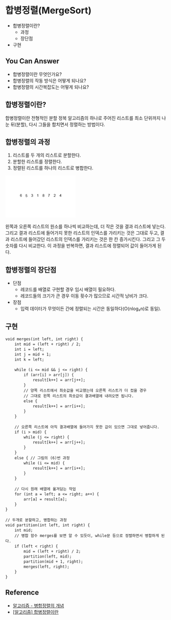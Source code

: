 # 합병정렬(MergeSort)
- 합병정렬이란?
  - 과정
  - 장단점
- 구현

## You Can Answer
- 합병정렬이란 무엇인가요?
- 합병정렬의 작동 방식은 어떻게 되나요?
- 합병정렬의 시간복잡도는 어떻게 되나요?

## 합병정렬이란?
합병정렬이란 전형적인 분할 정복 알고리즘의 하나로 주어진 리스트를 최소 단위까지 나눈 뒤(분할), 다시 그들을 합치면서 정렬하는 방법이다.

## 합병정렬의 과정
1) 리스트를 두 개의 리스트로 분할한다.
2) 분할한 리스트를 정렬한다.
3) 정렬된 리스트를 하나의 리스트로 병합한다.


![MergeSort](./img/merge_sort_example.gif)


왼쪽과 오른쪽 리스트의 원소를 하나씩 비교하는데, 더 작은 것을 결과 리스트에 넣는다. 그리고 결과 리스트에 들어가지 못한 리스트의 인덱스를 가리키는 것은 그대로 두고, 결과 리스트에 들어갔던 리스트의 인덱스를 가리키는 것은 한 칸 증가시킨다. 그리고 그 두 숫자를 다시 비교한다. 이 과정을 반복하면, 결과 리스트에 정렬되어 값이 들어가게 된다.

## 합병정렬의 장단점
- 단점
  - 레코드를 배열로 구현할 경우 임시 배열이 필요하다.
  - 레코드들의 크기가 큰 경우 이동 횟수가 많으므로 시간적 낭비가 크다.
- 장점
  - 입력 데이터가 무엇이든 간에 정렬되는 시간은 동일하다(O(nlog₂n)로 동일).


## 구현
```
void merges(int left, int right) {
	int mid = (left + right) / 2;
	int i = left;
	int j = mid + 1;
	int k = left;

	while (i <= mid && j <= right) {
		if (arr[i] > arr[j]) {
			result[k++] = arr[j++];
		}
		// 양쪽 리스트에서 최솟값을 비교했는데 오른쪽 리스트가 더 컸을 경우
		// 그대로 왼쪽 리스트의 최솟값이 결과배열에 내려오면 됩니다.
		else {
			result[k++] = arr[i++];
		}
	}

	// 오른쪽 리스트에 아직 결과배열에 들어가지 못한 값이 있으면 그대로 넣어줍니다.
	if (i > mid) {
		while (j <= right) {
			result[k++] = arr[j++];
		}
	}
	else { // 그림의 (6)번 과정
		while (i <= mid) {
			result[k++] = arr[i++];
		}
	}

	// 다시 원래 배열에 옮겨담는 작업
	for (int a = left; a <= right; a++) {
		arr[a] = result[a];
	}
}

// 두개로 분할하고, 병합하는 과정
void partition(int left, int right) {
	int mid;
	// 병합 함수 merges를 보면 알 수 있듯이, while문 등으로 정렬하면서 병합하게 된다.
	if (left < right) {
		mid = (left + right) / 2;
		partition(left, mid);
		partition(mid + 1, right);
		merges(left, right);
	}
}
```

## Reference
- [알고리즘 - 병합정렬의 개념](https://chanhuiseok.github.io/posts/algo-48/)
- [[알고리즘] 합병정렬이란](https://gmlwjd9405.github.io/2018/05/08/algorithm-merge-sort.html)
